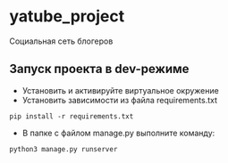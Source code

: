 # yatube_project
Социальная сеть блогеров

## Запуск проекта в dev-режиме
- Установить и активируйте виртуальное окружение
- Установить зависимости из файла requirements.txt
```
pip install -r requirements.txt
``` 
- В папке с файлом manage.py выполните команду:
```
python3 manage.py runserver
```